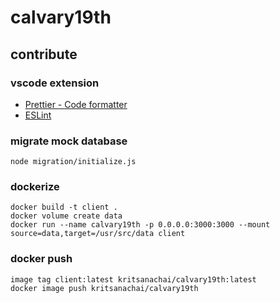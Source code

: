 # calvary19th

## contribute

### vscode extension

- [Prettier - Code formatter](https://marketplace.visualstudio.com/items?itemName=esbenp.prettier-vscode)
- [ESLint](https://marketplace.visualstudio.com/items?itemName=dbaeumer.vscode-eslint)

### migrate mock database

```console
node migration/initialize.js
```

### dockerize

```console
docker build -t client .
docker volume create data
docker run --name calvary19th -p 0.0.0.0:3000:3000 --mount source=data,target=/usr/src/data client
```

### docker push

```console
image tag client:latest kritsanachai/calvary19th:latest
docker image push kritsanachai/calvary19th
```
